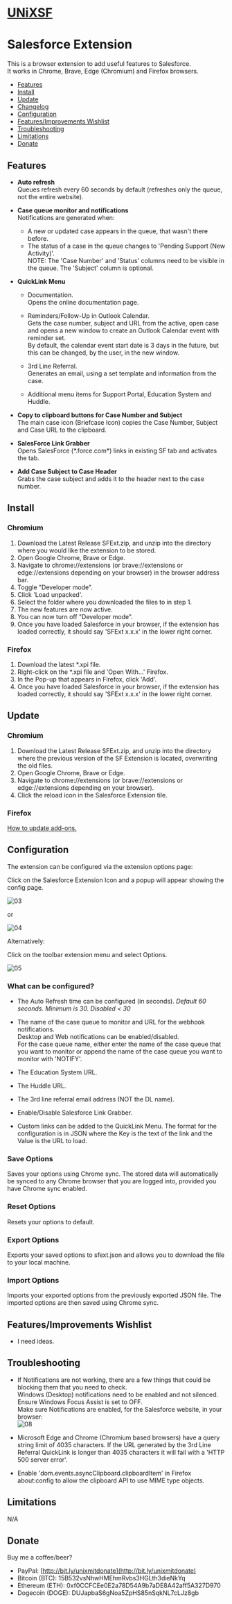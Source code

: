 # [UNiXSF](https://github.com/UNiXMIT/UNiXSF)
# Salesforce Extension

This is a browser extension to add useful features to Salesforce.  
It works in Chrome, Brave, Edge (Chromium) and Firefox browsers.  

- [Features](#features)
- [Install](#install)
- [Update](#update)
- [Changelog](https://unixmit.github.io/UNiXSF/CHANGELOG)
- [Configuration](#configuration)
- [Features/Improvements Wishlist](#featuresimprovements-wishlist)
- [Troubleshooting](#troubleshooting)
- [Limitations](#limitations)
- [Donate](#donate) 

## Features  
- **Auto refresh**  
  Queues refresh every 60 seconds by default (refreshes only the queue, not the entire website).  

- **Case queue monitor and notifications**  
  Notifications are generated when:  
  - A new or updated case appears in the queue, that wasn't there before.  
  - The status of a case in the queue changes to 'Pending Support (New Activity)'.  
    NOTE: The 'Case Number' and 'Status' columns need to be visible in the queue. The 'Subject' column is optional.         

- **QuickLink Menu**

  - Documentation.  
    Opens the online documentation page.    

  - Reminders/Follow-Up in Outlook Calendar.  
    Gets the case number, subject and URL from the active, open case and opens a new window to create an Outlook Calendar event with reminder set.  
    By default, the calendar event start date is 3 days in the future, but this can be changed, by the user, in the new window.   

  - 3rd Line Referral.  
    Generates an email, using a set template and information from the case.     

  - Additional menu items for Support Portal, Education System and Huddle.  

- **Copy to clipboard buttons for Case Number and Subject**  
  The main case icon (Briefcase Icon) copies the Case Number, Subject and Case URL to the clipboard.     

- **SalesForce Link Grabber**  
  Opens SalesForce (\*.force.com\*) links in existing SF tab and activates the tab.  

- **Add Case Subject to Case Header**  
  Grabs the case subject and adds it to the header next to the case number.  

## Install

### Chromium  

1. Download the Latest Release SFExt.zip, and unzip into the directory where you would like the extension to be stored.  
2. Open Google Chrome, Brave or Edge.  
3. Navigate to chrome://extensions (or brave://extensions or edge://extensions depending on your browser) in the browser address bar.   
4. Toggle "Developer mode".  
5. Click 'Load unpacked'.  
6. Select the folder where you downloaded the files to in step 1.  
7. The new features are now active.
8. You can now turn off "Developer mode". 
9. Once you have loaded Salesforce in your browser, if the extension has loaded correctly, it should say 'SFExt x.x.x' in the lower right corner.  

### Firefox  

1. Download the latest *.xpi file.
2. Right-click on the *.xpi file and 'Open With...' Firefox.
3. In the Pop-up that appears in Firefox, click 'Add'.
4. Once you have loaded Salesforce in your browser, if the extension has loaded correctly, it should say 'SFExt x.x.x' in the lower right corner.  

## Update

### Chromium

1. Download the Latest Release SFExt.zip, and unzip into the directory where the previous version of the SF Extension is located, overwriting the old files. 
2. Open Google Chrome, Brave or Edge.  
3. Navigate to chrome://extensions (or brave://extensions or edge://extensions depending on your browser). 
4. Click the reload icon in the Salesforce Extension tile.

### Firefox

[How to update add-ons.](https://support.mozilla.org/en-US/kb/how-update-add-ons)

## Configuration

The extension can be configured via the extension options page:  

Click on the Salesforce Extension Icon and a popup will appear showing the config page.  

![03](images/configPopup.png) 

or

![04](images/configPopup2.png)

Alternatively:  

Click on the toolbar extension menu and select Options.  

![05](images/configPage.png)   

### What can be configured?

- The Auto Refresh time can be configured (in seconds). _Default 60 seconds. Minimum is 30. Disabled < 30_

- The name of the case queue to monitor and URL for the webhook notifications.  
  Desktop and Web notifications can be enabled/disabled.  
  For the case queue name, either enter the name of the case queue that you want to monitor or append the name of the case queue you want to monitor with 'NOTIFY'.  

- The Education System URL.  

- The Huddle URL.   

- The 3rd line referral email address (NOT the DL name).  

- Enable/Disable Salesforce Link Grabber.  

- Custom links can be added to the QuickLink Menu. The format for the configuration is in JSON where the Key is the text of the link and the Value is the URL to load.  

### Save Options

Saves your options using Chrome sync. The stored data will automatically be synced to any Chrome browser that you are logged into, provided you have Chrome sync enabled.  

### Reset Options

Resets your options to default.  

### Export Options

Exports your saved options to sfext.json and allows you to download the file to your local machine.  

### Import Options

Imports your exported options from the previously exported JSON file. The imported options are then saved using Chrome sync.  

## Features/Improvements Wishlist

- I need ideas.

## Troubleshooting

- If Notifications are not working, there are a few things that could be blocking them that you need to check.  
  Windows (Desktop) notifications need to be enabled and not silenced.  
  Ensure Windows Focus Assist is set to OFF.   
  Make sure Notifications are enabled, for the Salesforce website, in your browser:  
  ![08](images/EnableNotify.png)

- Microsoft Edge and Chrome (Chromium based browsers) have a query string limit of 4035 characters. If the URL generated by the 3rd Line Referral QuickLink is longer than 4035 characters it will fail with a 'HTTP 500 server error'. 

- Enable 'dom.events.asyncClipboard.clipboardItem' in Firefox about:config to allow the clipboard API to use MIME type objects.  

## Limitations  

N/A  

## Donate

Buy me a coffee/beer?  

- PayPal: [http://bit.ly/unixmitdonate](http://bit.ly/unixmitdonate)  
- Bitcoin (BTC): 15B532vsNhwHMEhmRvbs3HGLth3dieNkYq  
- Ethereum (ETH): 0xf0CCFCEe0E2a78D54A9b7aDE8A42aff5A327D970  
- Dogecoin (DOGE): DUJapbaS6gNoa5ZpHS85nSqkNL7cLJz8gb  